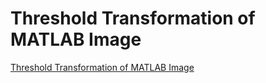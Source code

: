 # Threshold Transformation of MATLAB Image
[Threshold Transformation of MATLAB Image](https://aiwithcloud.com/2022/09/19/threshold_transformation_of_matlab_image/)